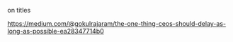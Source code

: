 on titles

https://medium.com/@gokulrajaram/the-one-thing-ceos-should-delay-as-long-as-possible-ea28347714b0